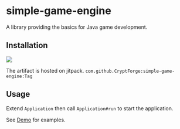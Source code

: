 # simple-game-engine

A library providing the basics for Java game development.

## Installation

[![](https://jitpack.io/v/CryptForge/simple-game-engine.svg)](https://jitpack.io/#CryptForge/simple-game-engine)

The artifact is hosted on jitpack.
`com.github.CryptForge:simple-game-engine:Tag`

## Usage

Extend `Application` then call `Application#run` to start the application.

See [Demo](https://github.com/CryptForge/simple-game-engine/tree/main/demo) for examples.